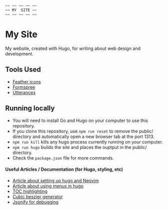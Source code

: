 ```
~~ ~~ ~~ ~~ ~~
~~ MY  SITE ~~
~~ ~~ ~~ ~~ ~~
```

# My Site

My website, created with Hugo, for writing about web design and development.

## Tools Used

- [Feather icons](https://feathericons.com/)
- [Formspree](https://formspree.io/)
- [Utterances](https://utteranc.es/)

## Running locally

- You will need to install Go and Hugo on your computer to use this repository.
- If you clone this repository, use `npm run reset` to remove the public/ directory and automatically open a new browser tab at the port 1313.
- `npm run kill` kills any hugo process currently running on your computer.
- `npm run hugo` builds the site and places the ouptput in the public/ directory.
- Check the `package.json` file for more commands.

#### Useful Articles / Documentation (for Hugo, styling, etc)

- [Article about setting up hugo and Neovim](https://kaibreucker.dev/en/content/foss/nvim/frameworks/hugo-in-nvim/)
- [Article about using menus in hugo](https://harrycresswell.com/writing/menus-in-hugo/)
- [TOC highlighting](https://dakotaleemartinez.com/tutorials/how-to-add-active-highlight-to-table-of-contents/)
- [Cubic beszier generator](https://www.cssportal.com/css-cubic-bezier-generator/)
- [Jsonify for debugging](https://gohugo.io/functions/encoding/jsonify/)
